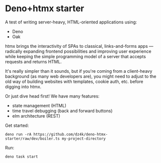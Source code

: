 
# Deno+htmx starter

A test of writing server-heavy, HTML-oriented applications using:

 - Deno
 - Oak

htmx brings the interactivity of SPAs to classical, links-and-forms apps &mdash;
radically expanding frontend possibilities and improving user experience while 
keeping the simple programming model of a server that accepts requests and
returns HTML.

It's really simpler than it sounds, but if you're coming from a client-heavy
background (as many web developers are), you might need to adjust to the old
way of building websites with templates, cookie auth, etc. before digging into
htmx. 

Or just dive head first! We have many features:

 - state management (HTML)
 - time travel debugging (back and forward buttons)
 - elm architecture (REST)

Get started:

  ~~~
  deno run -rA https://github.com/dz4k/deno-htmx-starter/raw/dev/boiler.ts my-project-directory
  ~~~

Run:

  ~~~
  deno task start
  ~~~

